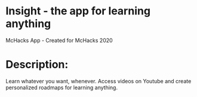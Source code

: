 # Insight - the app for learning anything
McHacks App - Created for McHacks 2020

# Description:
Learn whatever you want, whenever. Access videos on Youtube and create personalized roadmaps for learning anything. 

